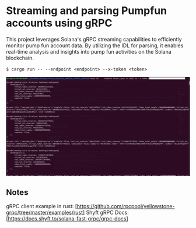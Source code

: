 # Streaming and parsing Pumpfun accounts using gRPC

This project leverages Solana's gRPC streaming capabilities to efficiently monitor pump fun account data. By utilizing the IDL for parsing, it enables real-time analysis and insights into pump fun activities on the Solana blockchain.

```
$ cargo run -- --endpoint <endpoint> --x-token <token>
```

![screenshot](assets/usage-screenshot.png?raw=true "Screenshot")

## Notes

gRPC client example in rust: [https://github.com/rpcpool/yellowstone-grpc/tree/master/examples/rust]
Shyft gRPC Docs: [https://docs.shyft.to/solana-fast-grpc/grpc-docs]